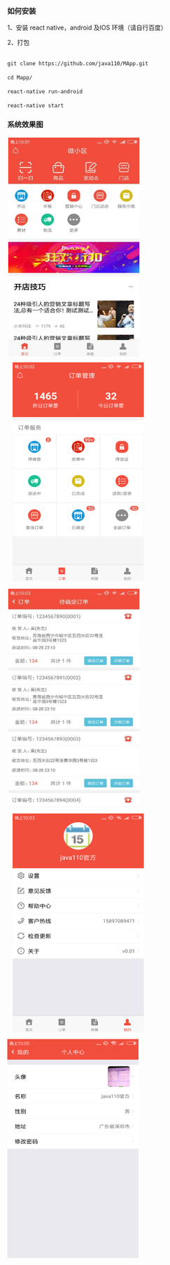 
### 如何安装

1、安装 react native，android 及IOS 环境（请自行百度）

2、打包

```

git clone https://github.com/java110/MApp.git

cd Mapp/

react-native run-android

react-native start

```

### 系统效果图

<div style="float:left;border:solid 1px 000;margin:2px;">
<img width="300" height="500" src="doc/IMG_0599.JPG"/><img style="margin:10px" width="300" height="500" src="doc/IMG_0600.PNG"/>
</div>
<div style="float:left;border:solid 1px 000;margin:2px;">
<img width="300" height="500" src="doc/IMG_0601.JPG"/><img style="margin:10px" width="300" height="500" src="doc/IMG_0602.PNG"/>
</div>

<img width="300" height="500" src="doc/IMG_0603.PNG"/>
